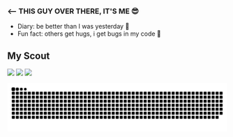 ### <-- THIS GUY OVER THERE, IT'S ME 😎

-  Diary: be better than I was yesterday 🦾
-  Fun fact: others get hugs, i get bugs in my code 🐞


## My Scout
<img height="90px" src="https://cdn.jsdelivr.net/gh/devicons/devicon/icons/html5/html5-original.svg" />
<img height="90px" src="https://cdn.jsdelivr.net/gh/devicons/devicon/icons/css3/css3-original.svg"/>
<img height="90px" src="https://cdn.jsdelivr.net/gh/devicons/devicon/icons/javascript/javascript-original.svg" />

 ![Snake animation](https://github.com/Bruno-SSC/Bruno-SSC/blob/output/github-contribution-grid-snake.svg)
